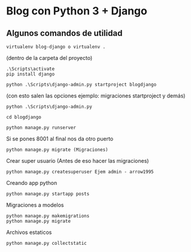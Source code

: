 # Blog con Python 3 + Django

Algunos comandos de utilidad
-

```
virtualenv blog-django o virtualenv .
```

 (dentro de la carpeta del proyecto)
```
.\Scripts\activate
pip install django
```
```
python .\Scripts\django-admin.py startproject blogdjango    
```
(con esto salen las opciones ejemplo: migraciones startproject y demás)
```
python .\Scripts\django-admin.py
```
```
cd blogdjango
```

```
python manage.py runserver
``` 
Si se pones 8001 al final nos da otro puerto

```
python manage.py migrate (Migraciones)
```
Crear super usuario (Antes de eso hacer las migraciones)
```
python manage.py createsuperuser Ejem admin - arrow1995
```

Creando app  python
```
python manage.py startapp posts
```
Migraciones a modelos
```
python manage.py makemigrations
python manage.py migrate
```
Archivos estaticos
```
python manage.py collectstatic
```